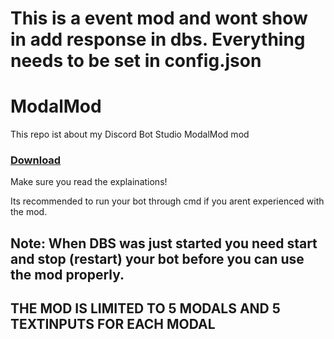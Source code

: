 # This is a event mod and wont show in add response in dbs. Everything needs to be set in config.json

# ModalMod
This repo ist about my Discord Bot Studio ModalMod mod

### [Download](https://github.com/PlayboyPrime/ModalMod/releases)

Make sure you read the explainations!

Its recommended to run your bot through cmd if you arent experienced with the mod.

## Note: When DBS was just started you need start and stop (restart) your bot before you can use the mod properly.
## THE MOD IS LIMITED TO 5 MODALS AND 5 TEXTINPUTS FOR EACH MODAL
